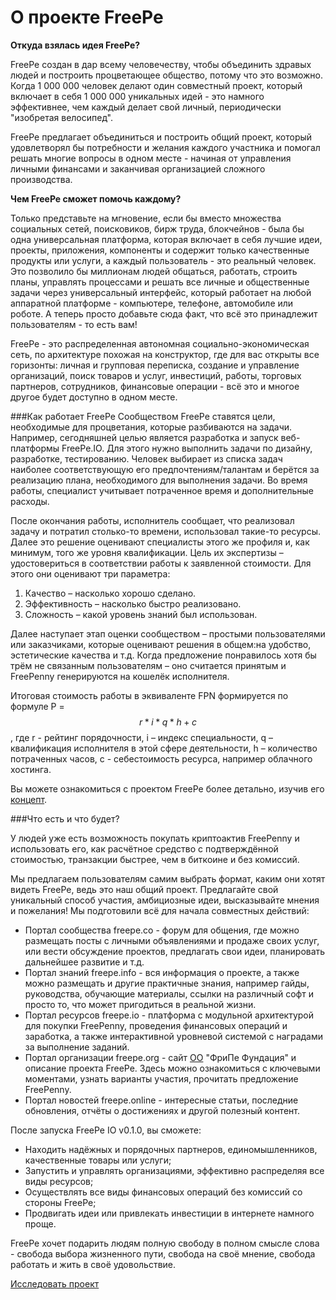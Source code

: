 # О проекте FreePe


**Откуда взялась идея FreePe?**

FreePe создан в дар всему человечеству, чтобы объединить здравых людей и построить процветающее общество, потому что это возможно. Когда 1 000 000 человек делают один совместный проект, который включает в себя 1 000 000 уникальных идей - это намного эффективнее, чем каждый делает свой личный, периодически "изобретая велосипед".

FreePe предлагает объединиться и построить общий проект, который удовлетворял бы потребности и желания каждого участника и помогал решать многие вопросы в одном месте - начиная от управления личными финансами и заканчивая организацией сложного производства.

**Чем FreePe сможет помочь каждому?** 

  Только представьте на мгновение, если бы вместо множества социальных сетей, поисковиков, бирж труда, блокчейнов - была бы одна универсальная платформа, которая включает в себя лучшие идеи, проекты, приложения, компоненты и содержит только качественные продукты или услуги, а каждый пользователь - это реальный человек. Это позволило бы миллионам людей общаться, работать, строить планы, управлять процессами и решать все личные и общественные задачи через универсальный интерфейс, который работает на любой аппаратной платформе - компьютере, телефоне, автомобиле или роботе. А теперь просто добавьте сюда факт, что всё это принадлежит пользователям - то есть вам!

  FreePe - это распределенная автономная социально-экономическая сеть, по архитектуре похожая на конструктор, где для вас открыты все горизонты: личная и групповая переписка, создание и управление организаций, поиск товаров и услуг, инвестиций, работы, торговых партнеров, сотрудников, финансовые операции - всё это и многое другое будет доступно в одном месте. 

###Как работает FreePe
Сообществом FreePe ставятся цели, необходимые для процветания, которые разбиваются на задачи. Например, сегодняшней целью является разработка и запуск веб-платформы FreePe.IO. Для этого нужно выполнить задачи по дизайну, разработке, тестированию. Человек выбирает из списка задач наиболее соответствующую его предпочтениям/талантам и берётся за реализацию плана, необходимого для выполнения задачи.
Во время работы, специалист учитывает потраченное время и дополнительные расходы.

После окончания работы, исполнитель сообщает, что реализовал задачу и потратил столько-то времени, использовал такие-то ресурсы. Далее это решение оценивают специалисты этого же профиля и, как минимум, того же уровня квалификации. Цель их экспертизы – удостовериться в соответствии работы к заявленной стоимости. Для этого они оценивают три параметра:
1. Качество – насколько хорошо сделано.
2. Эффективность – насколько быстро реализовано.
3. Сложность – какой уровень знаний был использован.

Далее наступает этап оценки сообществом – простыми пользователями или заказчиками, которые оценивают решения в общем:на удобство, эстетические качества и т.д. Когда предложение понравилось хотя бы трём не связанным пользователям – оно считается принятым и FreePenny генерируются на кошелёк исполнителя.

Итоговая стоимость работы в эквиваленте FPN формируется по формуле P = $$r*i*q*h + c$$, где r - рейтинг порядочности, i – индекс специальности, q – квалификация исполнителя в этой сфере деятельности, h – количество потраченных часов, с - себестоимость ресурса, например облачного хостинга.

Вы можете ознакомиться с проектом FreePe более детально, изучив его [концепт](http://freepe.info/ru/concept.html).

###Что есть и что будет?

У людей уже есть возможность покупать криптоактив FreePenny и использовать его, как расчётное средство с подтверждённой стоимостью, транзакции быстрее, чем в биткоине и без комиссий.

Мы предлагаем пользователям самим выбрать формат, каким они хотят видеть FreePe, ведь это наш общий проект. Предлагайте свой уникальный способ участия, амбициозные идеи, высказывайте мнения и пожелания! Мы подготовили всё для начала совместных действий:
 
* Портал сообщества freepe.co - форум для общения, где можно размещать посты с личными объявлениями и продаже своих услуг, или вести обсуждение проектов, предлагать свои идеи, планировать дальнейшее развитие и т.д. 
* Портал знаний freepe.info - вся информация о проекте, а также можно размещать и другие практичные знания, например гайды, руководства, обучающие материалы, ссылки на различный софт и просто то, что может пригодиться в реальной жизни.
* Портал ресурсов freepe.io - платформа с модульной архитектурой для покупки FreePenny, проведения финансовых операций и заработка, а также интерактивной уровневой системой с наградами за выполнение заданий.
* Портал организации freepe.org - сайт [ОО](https://ru.wikipedia.org/wiki/%D0%9E%D0%B1%D1%89%D0%B5%D1%81%D1%82%D0%B2%D0%B5%D0%BD%D0%BD%D0%B0%D1%8F_%D0%BE%D1%80%D0%B3%D0%B0%D0%BD%D0%B8%D0%B7%D0%B0%D1%86%D0%B8%D1%8F) "ФриПе Фундация" и описание проекта FreePe. Здесь можно ознакомиться с ключевыми моментами, узнать варианты участия, прочитать предложение FreePenny. 
* Портал новостей freepe.online - интересные статьи, последние обновления, отчёты о достижениях и другой полезный контент.


После запуска FreePe IO v0.1.0, вы сможете: 

- Находить надёжных и порядочных партнеров, единомышленников, качественные товары или услуги;
- Запустить и управлять организациями, эффективно распределяя все виды ресурсов;
- Осуществлять все виды финансовых операций без комиссий со стороны FreePe;
- Продвигать идеи или привлекать инвестиции в интернете намного проще.

FreePe хочет подарить людям полную свободу в полном смысле слова - свобода выбора жизненного пути, свобода на своё мнение, свобода работать и жить в своё удовольствие.

[Исследовать проект](https://freepe.info)


